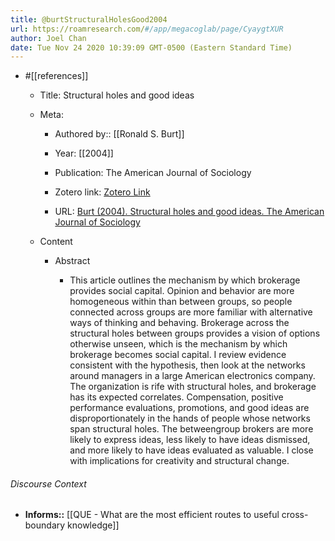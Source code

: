 ```yaml
---
title: @burtStructuralHolesGood2004
url: https://roamresearch.com/#/app/megacoglab/page/CyaygtXUR
author: Joel Chan
date: Tue Nov 24 2020 10:39:09 GMT-0500 (Eastern Standard Time)
---
```


- #[[references]]

    - Title: Structural holes and good ideas

    - Meta:

        - Authored by:: [[Ronald S. Burt]]

        - Year: [[2004]]

        - Publication: The American Journal of Sociology

        - Zotero link: [Zotero Link](zotero://select/items/1_FQBEDFJX)

        - URL: [Burt (2004). Structural holes and good ideas. The American Journal of Sociology](undefined)

    - Content

        - Abstract

            - This article outlines the mechanism by which brokerage provides social capital. Opinion and behavior are more homogeneous within than between groups, so people connected across groups are more familiar with alternative ways of thinking and behaving. Brokerage across the structural holes between groups provides a vision of options otherwise unseen, which is the mechanism by which brokerage becomes social capital. I review evidence consistent with the hypothesis, then look at the networks around managers in a large American electronics company. The organization is rife with structural holes, and brokerage has its expected correlates. Compensation, positive performance evaluations, promotions, and good ideas are disproportionately in the hands of people whose networks span structural holes. The betweengroup brokers are more likely to express ideas, less likely to have ideas dismissed, and more likely to have ideas evaluated as valuable. I close with implications for creativity and structural change.

###### Discourse Context

- **Informs::** [[QUE - What are the most efficient routes to useful cross-boundary knowledge]]
